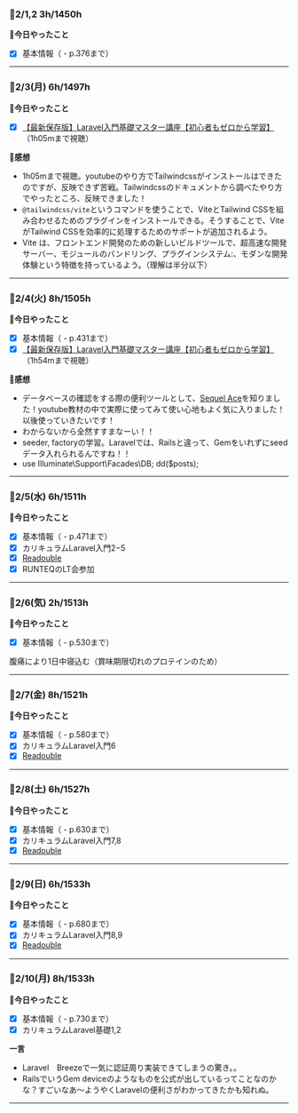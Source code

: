 ### 🍓2/1,2  3h/1450h
**🐰今日やったこと**
- [x] 基本情報（ - p.376まで）
***
### 🍓2/3(月) 6h/1497h
**🐰今日やったこと**
- [x] [【最新保存版】Laravel入門基礎マスター講座【初心者もゼロから学習】
](https://www.youtube.com/watch?v=SXjrlVs5Tnk)（1h05mまで視聴）

**🐣感想**

- 1h05mまで視聴。youtubeのやり方でTailwindcssがインストールはできたのですが、反映できず苦戦。Tailwindcssのドキュメントから調べたやり方でやったところ、反映できました！
- `@tailwindcss/vite`というコマンドを使うことで、ViteとTailwind CSSを組み合わせるためのプラグインをインストールできる。そうすることで、ViteがTailwind CSSを効率的に処理するためのサポートが追加されるよう。
- Vite は、フロントエンド開発のための新しいビルドツールで、超高速な開発サーバー、モジュールのバンドリング、プラグインシステム:、モダンな開発体験という特徴を持っているよう。（理解は半分以下）
***
### 🍓2/4(火) 8h/1505h
**🐰今日やったこと**
- [x] 基本情報（ - p.431まで）
- [x] [【最新保存版】Laravel入門基礎マスター講座【初心者もゼロから学習】
](https://www.youtube.com/watch?v=SXjrlVs5Tnk)（1h54mまで視聴）

**🐣感想**

- データベースの確認をする際の便利ツールとして、[Sequel Ace](https://apps.apple.com/us/app/sequel-ace/id1518036000?ls=1)を知りました！youtube教材の中で実際に使ってみて使い心地もよく気に入りました！以後使っていきたいです！
- わからないから全然すすまなーい！！
- seeder, factoryの学習。Laravelでは、Railsと違って、Gemをいれずにseedデータ入れられるんですね！！
- use Illuminate\Support\Facades\DB; dd($posts);

***
### 🍓2/5(水) 6h/1511h
**🐰今日やったこと**
- [x] 基本情報（ - p.471まで）
- [x] カリキュラムLaravel入門2−5
- [x] [Readouble](https://readouble.com)
- [x] RUNTEQのLT会参加

***
### 🍓2/6(気) 2h/1513h
**🐰今日やったこと**
- [x] 基本情報（ - p.530まで）

腹痛により1日中寝込む（賞味期限切れのプロテインのため）

***
### 🍓2/7(金) 8h/1521h
**🐰今日やったこと**
- [x] 基本情報（ - p.580まで）
- [x] カリキュラムLaravel入門6
- [x] [Readouble](https://readouble.com)
***
### 🍓2/8(土) 6h/1527h
**🐰今日やったこと**
- [x] 基本情報（ - p.630まで）
- [x] カリキュラムLaravel入門7,8
- [x] [Readouble](https://readouble.com)
***
### 🍓2/9(日) 6h/1533h
**🐰今日やったこと**
- [x] 基本情報（ - p.680まで）
- [x] カリキュラムLaravel入門8,9
- [x] [Readouble](https://readouble.com)
***
### 🍓2/10(月) 8h/1533h
**🐰今日やったこと**
- [x] 基本情報（ - p.730まで）
- [x] カリキュラムLaravel基礎1,2

**一言**
- Laravel　Breezeで一気に認証周り実装できてしまうの驚き。。
- RailsでいうGem deviceのようなものを公式が出しているってことなのかな？すごいなあ〜ようやくLaravelの便利さがわかってきたかも知れぬ。
***
